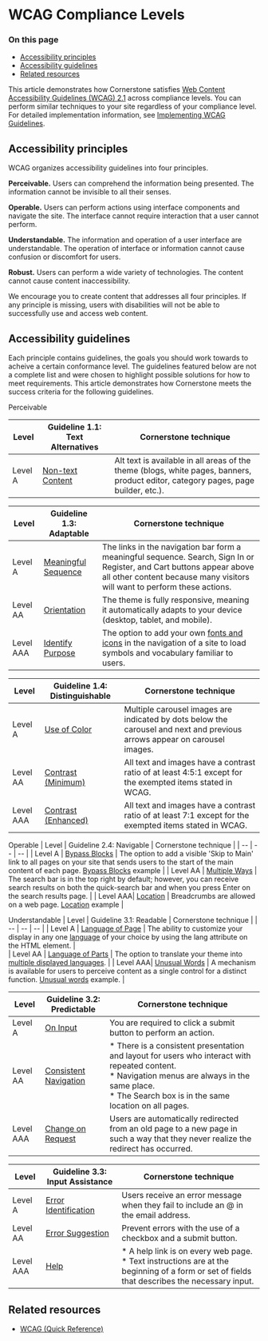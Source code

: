 # WCAG Compliance Levels
<div class="otp" id="no-index">

### On this page
- [Accessibility principles](#accessibility-principles)
- [Accessibility guidelines](#accessibility-guidelines)
- [Related resources](#related-resources)
</div>

This article demonstrates how Cornerstone satisfies [Web Content Accessibility Guidelines (WCAG) 2.1](https://www.w3.org/TR/WCAG21/#guidelines) across compliance levels. You can perform similar techniques to your site regardless of your compliance level. For detailed implementation information, see [Implementing WCAG Guidelines](https://developer.bigcommerce.com/stencil-docs/accessibility/implementing-WCAG-guidelines).

## Accessibility principles
WCAG organizes accessibility guidelines into four principles.

**Perceivable.** Users can comprehend the information being presented. 
The information cannot be invisible to all their senses.

**Operable.** Users can perform actions using interface components and navigate the site.
The interface cannot require interaction that a user cannot perform.

**Understandable.** The information and operation of a user interface are understandable.
The operation of interface or information cannot cause confusion or discomfort for users.

**Robust.** Users can perform a wide variety of technologies.
The content cannot cause content inaccessibility.

We encourage you to create content that addresses all four principles. If any principle is missing, users with disabilities will not be able to successfully use and access web content. 

## Accessibility guidelines
Each principle contains guidelines, the goals you should work towards to acheive a certain conformance level. 
The guidelines featured below are not a complete list and were chosen to highlight possible solutions for how to meet requirements. This article demonstrates how Cornerstone meets the success criteria for the following guidelines.
 
Perceivable

| Level    | Guideline 1.1: Text Alternatives                                           | Cornerstone technique |
| --       | --                                                                         | --                    | 
| Level A  | [Non-text Content](https://www.w3.org/TR/WCAG21/#non-text-content)         | Alt text is available in all areas of the theme (blogs, white pages, banners, product editor, category pages, page builder, etc.).     |

| Level    | Guideline 1.3: Adaptable                                                   | Cornerstone technique |
| --       | --                                                                         | --                    | 
| Level A  | [Meaningful Sequence](https://www.w3.org/TR/WCAG21/#meaningful-sequence)   | The links in the navigation bar form a meaningful sequence. Search, Sign In or Register, and Cart buttons appear above all other content because many visitors will want to perform these actions.|
| Level AA | [Orientation](https://www.w3.org/TR/WCAG21/#orientation)                   |The theme is fully responsive, meaning it automatically adapts to your device (desktop, tablet, and mobile).                                              |
| Level AAA| [Identify Purpose](https://www.w3.org/TR/WCAG21/#identify-purpose)         | The option to add your own [fonts and icons](https://developer.bigcommerce.com/stencil-docs/storefront-customization/using-custom-fonts-and-icons) in the navigation of a site to load symbols and vocabulary familiar to users.                                                          |

| Level    | Guideline 1.4: Distinguishable                                              | Cornerstone technique |
| --       | --                                                                          | --                    | 
| Level A  | [Use of Color](https://www.w3.org/TR/WCAG21/#use-of-color)                  | Multiple carousel images are indicated by dots below the carousel and next and previous arrows appear on carousel images.                               |
| Level AA | [Contrast (Minimum)](https://www.w3.org/TR/WCAG21/#contrast-minimum)        |All text and images have a contrast ratio of at least 4:5:1 except for the exempted items stated in WCAG.                                                  |
| Level AAA| [Contrast (Enhanced)](https://www.w3.org/TR/WCAG21/#contrast-enhanced)      | All text and images have a contrast ratio of at least 7:1 except for the exempted items stated in WCAG.|

Operable
| Level    | Guideline 2.4: Navigable                                                    | Cornerstone technique |
| --       | --                                                                          | --                    | 
| Level A  | [Bypass Blocks](https://www.w3.org/TR/WCAG21/#bypass-blocks)                | The option to add a visible 'Skip to Main' link to all pages on your site that sends users to the start of the main content of each page. [Bypass Blocks](https://developer.bigcommerce.com/stencil-docs/storefront-customization/implementing-WCAG-guidelines#bypass-blocks) example    |
| Level AA | [Multiple Ways](https://www.w3.org/TR/WCAG21/#multiple-ways)                | The search bar is in the top right by default; however, you can receive search results on both the quick-search bar and when you press Enter on the search results page.                                                                                                                  |
| Level AAA| [Location](https://www.w3.org/TR/WCAG21/#location)                          | Breadcrumbs are allowed on a web page. [Location](https://developer.bigcommerce.com/stencil-docs/storefront-customization/implementing-WCAG-guidelines#Location) example                                                                                                                    |

Understandable
| Level    | Guideline 3.1: Readable                                                     | Cornerstone technique |
| --       | --                                                                          | --                    | 
| Level A  | [Language of Page](https://www.w3.org/TR/WCAG21/#language-of-page)          | The ability to customize your display in any one [language](https://developer.bigcommerce.com/stencil-docs/localization/localization-tutorial) of your choice by using the lang attribute on the HTML element.                                                                              |                                                 
| Level AA | [Language of Parts](https://www.w3.org/TR/WCAG21/#language-of-parts)        | The option to translate your theme into [multiple displayed languages](https://developer.bigcommerce.com/stencil-docs/localization/multi-language-checkout).                |
| Level AAA| [Unusual Words](https://www.w3.org/TR/WCAG21/#unusual-words)                | A mechanism is available for users to perceive content as a single control for a distinct function. [Unusual words](https://developer.bigcommerce.com/stencil-docs/storefront-customization/implementing-WCAG-guidelines#unusual-words) example.                               |


| Level    | Guideline 3.2: Predictable                                                  | Cornerstone technique |
| --       | --                                                                          | --                    | 
| Level A  | [On Input](https://www.w3.org/TR/WCAG21/#on-input)                          | You are required to click a submit button to perform an action.                                                                                     |
| Level AA | [Consistent Navigation](https://www.w3.org/TR/WCAG21/#consistent-navigation)| * There is a consistent presentation and layout for users who interact with repeated content. <br>* Navigation menus are always in the same place.</br> * The Search box is in the same location on all pages.                                                                               |         
| Level AAA| [Change on Request](https://www.w3.org/TR/WCAG21/#change-on-request)        | Users are automatically redirected from an old page to a new page in such a way that they never realize the redirect has occurred.                       |


| Level    | Guideline 3.3: Input Assistance                                             | Cornerstone technique |
| --       | --                                                                          | --                    | 
| Level A  | [Error Identification](https://www.w3.org/TR/WCAG21/#error-identification)  | Users receive an error message when they fail to include an @ in the email address.                                                                       |
| Level AA | [Error Suggestion](https://www.w3.org/TR/WCAG21/#error-suggestion)          | Prevent errors with the use of a checkbox and a submit button.                                                                                    |     
| Level AAA| [Help](https://www.w3.org/TR/WCAG21/#help)                                  | * A help link is on every web page. <br>* Text instructions are at the beginning of a form or set of fields that describes the necessary input.</br> |


## Related resources
* [WCAG (Quick Reference)](https://www.w3.org/WAI/WCAG21/quickref/) 

